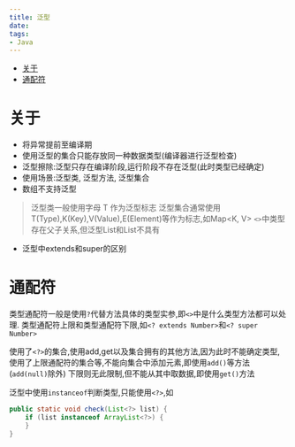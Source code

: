 ```yaml
---
title: 泛型
date: 
tags:
- Java
---
```


<!-- TOC -->

- [关于](#关于)
- [通配符](#通配符)

<!-- /TOC -->

# 关于

* 将异常提前至编译期
* 使用泛型的集合只能存放同一种数据类型(编译器进行泛型检查)
* 泛型擦除:泛型只存在编译阶段,运行阶段不存在泛型(此时类型已经确定)
* 使用场景:泛型类, 泛型方法, 泛型集合
* 数组不支持泛型

> 泛型类一般使用字母 T 作为泛型标志
> 泛型集合通常使用T(Type),K(Key),V(Value),E(Element)等作为标志,如Map<K, V>
> `<>`中类型存在父子关系,但泛型List<Number>和List<Integer>不具有

* 泛型中extends和super的区别

# 通配符

类型通配符一般是使用`?`代替方法具体的类型实参,即`<>`中是什么类型方法都可以处理.
类型通配符上限和类型通配符下限,如`<? extends Number>`和`<? super Number>`

使用了`<?>`的集合,使用add,get以及集合拥有的其他方法,因为此时不能确定类型,
使用了上限通配符的集合等,不能向集合中添加元素,即使用`add()`等方法(`add(null)`除外)
下限则无此限制,但不能从其中取数据,即使用`get()`方法

泛型中使用`instanceof`判断类型,只能使用`<?>`,如
```Java
public static void check(List<?> list) {
    if (list instanceof ArrayList<?>) {
    }
}
```
